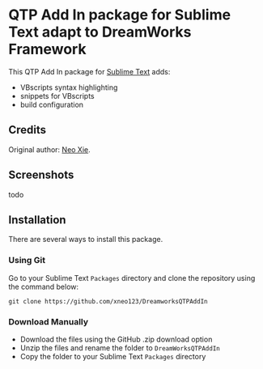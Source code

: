 # QTP Add In package for Sublime Text adapt to DreamWorks Framework

This QTP Add In package for [Sublime Text](http://www.sublimetext.com/) adds:
- VBscripts syntax highlighting
- snippets for VBscripts
- build configuration

## Credits
Original author: [Neo Xie](https://github.com/xneo123).

## Screenshots

todo

## Installation

There are several ways to install this package.

### Using Git

Go to your Sublime Text `Packages` directory and clone the repository using the command below:

    git clone https://github.com/xneo123/DreamworksQTPAddIn

### Download Manually

* Download the files using the GitHub .zip download option
* Unzip the files and rename the folder to `DreamWorksQTPAddIn`
* Copy the folder to your Sublime Text `Packages` directory